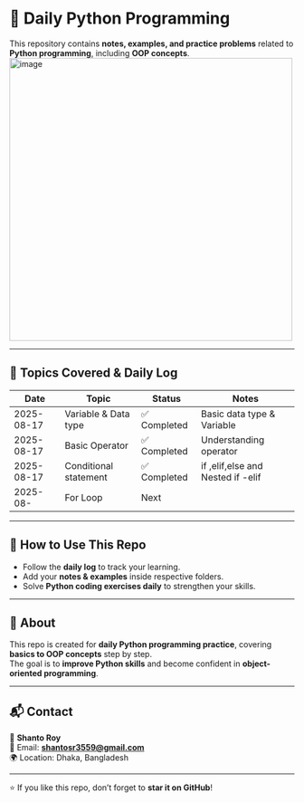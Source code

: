 # 🐍 Daily Python Programming

This repository contains **notes, examples, and practice problems** related to **Python programming**, including **OOP concepts**.
<img width="500" height="500" alt="image" src="https://github.com/user-attachments/assets/e6f35bd3-af72-4e38-afd9-90469ee6113a" />

---

## 📅 Topics Covered & Daily Log

| Date       | Topic                               | Status       | Notes                                 |
|------------|-------------------------------------|--------------|---------------------------------------|
| 2025-08-17 | Variable & Data type               | ✅ Completed  | Basic data type & Variable        |
| 2025-08-17| Basic Operator                     | ✅ Completed  | Understanding operator       |
| 2025-08-17 | Conditional statement           | ✅ Completed  | if ,elif,else  and Nested if -elif        |
| 2025-08- | For Loop              | Next  |      |


---

## 🚀 How to Use This Repo

- Follow the **daily log** to track your learning.  
- Add your **notes & examples** inside respective folders.  
- Solve **Python coding exercises daily** to strengthen your skills.  

---

## 📌 About

This repo is created for **daily Python programming practice**, covering **basics to OOP concepts** step by step.  
The goal is to **improve Python skills** and become confident in **object-oriented programming**.  

---

## 📬 Contact

👤 **Shanto Roy**  
📧 Email: **shantosr3559@gmail.com**  
🌍 Location: Dhaka, Bangladesh  

---

⭐ If you like this repo, don’t forget to **star it on GitHub**!
